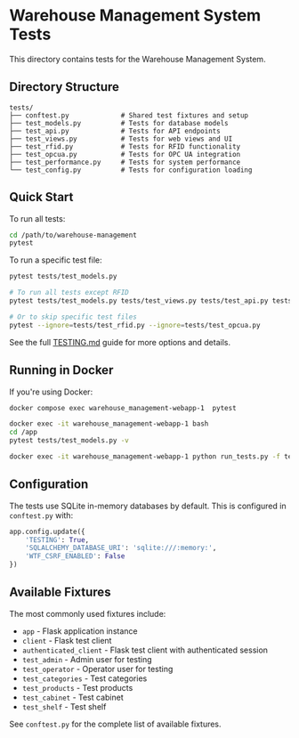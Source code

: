 # Warehouse Management System Tests

This directory contains tests for the Warehouse Management System.

## Directory Structure

```
tests/
├── conftest.py             # Shared test fixtures and setup
├── test_models.py          # Tests for database models
├── test_api.py             # Tests for API endpoints
├── test_views.py           # Tests for web views and UI
├── test_rfid.py            # Tests for RFID functionality
├── test_opcua.py           # Tests for OPC UA integration
├── test_performance.py     # Tests for system performance
└── test_config.py          # Tests for configuration loading
```

## Quick Start

To run all tests:

```bash
cd /path/to/warehouse-management
pytest
```

To run a specific test file:

```bash
pytest tests/test_models.py

# To run all tests except RFID
pytest tests/test_models.py tests/test_views.py tests/test_api.py tests/test_config.py

# Or to skip specific test files
pytest --ignore=tests/test_rfid.py --ignore=tests/test_opcua.py
```

See the full [TESTING.md](../TESTING.md) guide for more options and details.

## Running in Docker

If you're using Docker:

```bash
docker compose exec warehouse_management-webapp-1  pytest

docker exec -it warehouse_management-webapp-1 bash
cd /app
pytest tests/test_models.py -v

docker exec -it warehouse_management-webapp-1 python run_tests.py -f tests/test_models.py -v

```

## Configuration

The tests use SQLite in-memory databases by default. This is configured in `conftest.py` with:

```python
app.config.update({
    'TESTING': True,
    'SQLALCHEMY_DATABASE_URI': 'sqlite:///:memory:',
    'WTF_CSRF_ENABLED': False
})
```

## Available Fixtures

The most commonly used fixtures include:

- `app` - Flask application instance
- `client` - Flask test client
- `authenticated_client` - Flask test client with authenticated session
- `test_admin` - Admin user for testing
- `test_operator` - Operator user for testing
- `test_categories` - Test categories
- `test_products` - Test products
- `test_cabinet` - Test cabinet
- `test_shelf` - Test shelf

See `conftest.py` for the complete list of available fixtures.